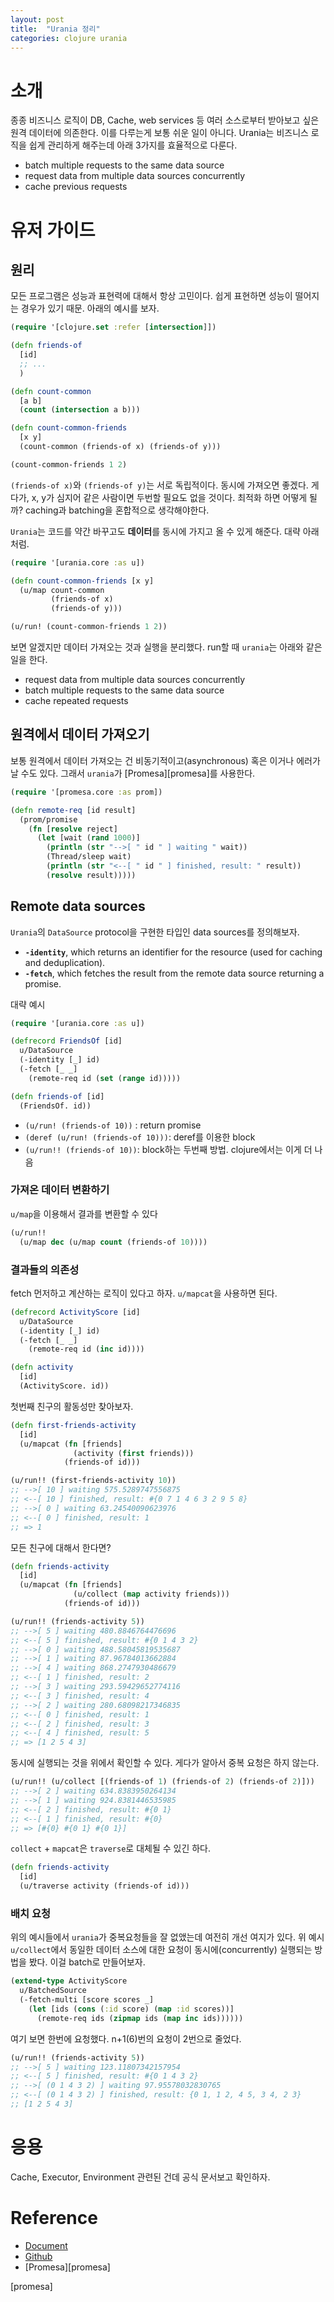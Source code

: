 ```yaml
---
layout: post
title:  "Urania 정리"
categories: clojure urania
---
```


# 소개
종종 비즈니스 로직이 DB, Cache, web services 등 여러 소스로부터 받아보고 싶은 원격 데이터에 의존한다. 이를 다루는게 보통 쉬운 일이 아니다. Urania는 비즈니스 로직을 쉽게 관리하게 해주는데 아래 3가지를 효율적으로 다룬다.

- batch multiple requests to the same data source
- request data from multiple data sources concurrently
- cache previous requests

# 유저 가이드
## 원리
모든 프로그램은 성능과 표현력에 대해서 항상 고민이다. 쉽게 표현하면 성능이 떨어지는 경우가 있기 때문. 아래의 예시를 보자.

```clojure
(require '[clojure.set :refer [intersection]])

(defn friends-of
  [id]
  ;; ...
  )

(defn count-common
  [a b]
  (count (intersection a b)))

(defn count-common-friends
  [x y]
  (count-common (friends-of x) (friends-of y)))

(count-common-friends 1 2)
```
`(friends-of x)`와 `(friends-of y)`는 서로 독립적이다. 동시에 가져오면 좋겠다. 게다가, x, y가 심지어 같은 사람이면 두번할 필요도 없을 것이다. 최적화 하면 어떻게 될까? caching과 batching을 혼합적으로 생각해야한다.

`Urania`는 코드를 약간 바꾸고도 **데이터**를 동시에 가지고 올 수 있게 해준다. 대략 아래처럼.
```clojure
(require '[urania.core :as u])

(defn count-common-friends [x y]
  (u/map count-common
         (friends-of x)
         (friends-of y)))

(u/run! (count-common-friends 1 2))
```
보면 알겠지만 데이터 가져오는 것과 실행을 분리했다.
run할 때 `urania`는 아래와 같은 일을 한다.
- request data from multiple data sources concurrently
- batch multiple requests to the same data source
- cache repeated requests

## 원격에서 데이터 가져오기
보통 원격에서 데이터 가져오는 건 비동기적이고(asynchronous) 혹은 이거나 에러가 날 수도 있다. 그래서 `urania`가 [Promesa][promesa]를 사용한다.

```clojure
(require '[promesa.core :as prom])

(defn remote-req [id result]
  (prom/promise
    (fn [resolve reject]
      (let [wait (rand 1000)]
        (println (str "-->[ " id " ] waiting " wait))
        (Thread/sleep wait)
        (println (str "<--[ " id " ] finished, result: " result))
        (resolve result)))))
```

## Remote data sources
`Urania`의 `DataSource` protocol을 구현한 타입인 data sources를 정의해보자.
- **`-identity`**, which returns an identifier for the resource (used for caching and deduplication).
- **`-fetch`**, which fetches the result from the remote data source returning a promise.

대략 예시
```clojure
(require '[urania.core :as u])

(defrecord FriendsOf [id]
  u/DataSource
  (-identity [_] id)
  (-fetch [_ _]
    (remote-req id (set (range id)))))

(defn friends-of [id]
  (FriendsOf. id))
```

- `(u/run! (friends-of 10))` : return promise
- `(deref (u/run! (friends-of 10)))`: deref를 이용한 block
- `(u/run!! (friends-of 10))`: block하는 두번째 방법. clojure에서는 이게 더 나음

### 가져온 데이터 변환하기
`u/map`을 이용해서 결과를 변환할 수 있다
```clojure
(u/run!!
  (u/map dec (u/map count (friends-of 10))))
```

### 결과들의 의존성
fetch 먼저하고 계산하는 로직이 있다고 하자. `u/mapcat`을 사용하면 된다.

```clojure
(defrecord ActivityScore [id]
  u/DataSource
  (-identity [_] id)
  (-fetch [_ _]
    (remote-req id (inc id))))

(defn activity
  [id]
  (ActivityScore. id))
```

첫번째 친구의 활동성만 찾아보자.
```clojure
(defn first-friends-activity
  [id]
  (u/mapcat (fn [friends]
              (activity (first friends)))
            (friends-of id)))

(u/run!! (first-friends-activity 10))
;; -->[ 10 ] waiting 575.5289747556875
;; <--[ 10 ] finished, result: #{0 7 1 4 6 3 2 9 5 8}
;; -->[ 0 ] waiting 63.24540090623976
;; <--[ 0 ] finished, result: 1
;; => 1
```

모든 친구에 대해서 한다면?
```clojure
(defn friends-activity
  [id]
  (u/mapcat (fn [friends]
              (u/collect (map activity friends)))
            (friends-of id)))

(u/run!! (friends-activity 5))
;; -->[ 5 ] waiting 480.8846764476696
;; <--[ 5 ] finished, result: #{0 1 4 3 2}
;; -->[ 0 ] waiting 488.58045819535687
;; -->[ 1 ] waiting 87.96784013662884
;; -->[ 4 ] waiting 868.2747930486679
;; <--[ 1 ] finished, result: 2
;; -->[ 3 ] waiting 293.59429652774116
;; <--[ 3 ] finished, result: 4
;; -->[ 2 ] waiting 280.68098217346835
;; <--[ 0 ] finished, result: 1
;; <--[ 2 ] finished, result: 3
;; <--[ 4 ] finished, result: 5
;; => [1 2 5 4 3]
```

동시에 실행되는 것을 위에서 확인할 수 있다. 게다가 알아서 중복 요청은 하지 않는다.
```clojure
(u/run!! (u/collect [(friends-of 1) (friends-of 2) (friends-of 2)]))
;; -->[ 2 ] waiting 634.8383950264134
;; -->[ 1 ] waiting 924.8381446535985
;; <--[ 2 ] finished, result: #{0 1}
;; <--[ 1 ] finished, result: #{0}
;; => [#{0} #{0 1} #{0 1}]
```

`collect` + `mapcat`은 `traverse`로 대체될 수 있긴 하다.
```clojure
(defn friends-activity
  [id]
  (u/traverse activity (friends-of id)))
```

### 배치 요청

위의 예시들에서 `urania`가 중복요청들을 잘 없앴는데 여전히 개선 여지가 있다. 위 예시 `u/collect`에서 동일한 데이터 소스에 대한 요청이 동시에(concurrently) 실행되는 방법을 봤다. 이걸 batch로 만들어보자.

```clojure
(extend-type ActivityScore
  u/BatchedSource
  (-fetch-multi [score scores _]
    (let [ids (cons (:id score) (map :id scores))]
      (remote-req ids (zipmap ids (map inc ids))))))
```

여기 보면 한번에 요청했다. n+1(6)번의 요청이 2번으로 줄었다.
```clojure
(u/run!! (friends-activity 5))
;; -->[ 5 ] waiting 123.11807342157954
;; <--[ 5 ] finished, result: #{0 1 4 3 2}
;; -->[ (0 1 4 3 2) ] waiting 97.95578032830765
;; <--[ (0 1 4 3 2) ] finished, result: {0 1, 1 2, 4 5, 3 4, 2 3}
;; [1 2 5 4 3]
```

# 응용
Cache, Executor, Environment 관련된 건데 공식 문서보고 확인하자.

# Reference
- [Document][urania_doc]
- [Github][urania_github]
- [Promesa][promesa]


[urania_doc]:http://funcool.github.io/urania/latest/
[urania_github]:https://github.com/funcool/urania
[promesa]

